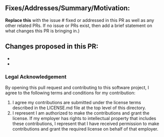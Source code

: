## Fixes/Addresses/Summary/Motivation:

**Replace this** with the issue # fixed or addressed in this PR as well as any other related PRs.  If
no issue or PRs exist, then add a brief statement on what changes this PR is bringing in.)

## Changes proposed in this PR:
-
-

### Legal Acknowledgement

By opening this pull request and contributing to this software project, I agree to the following
terms and conditions for my contribution:

1. I agree my contributions are submitted under the license terms described in the LICENSE.md file
   at the top level of this directory.
2. I represent I am authorized to make the contributions and grant the license. If my employer has
   rights to intellectual property that includes these contributions, I represent that I have
   received permission to make contributions and grant the required license on behalf of that
   employer.
